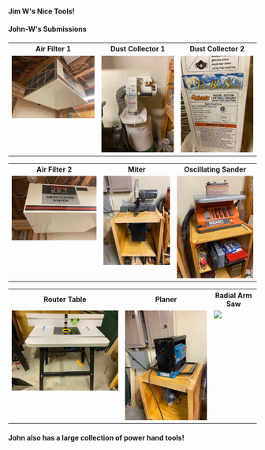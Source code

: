 #### Jim W's Nice Tools!

#### John-W's Submissions

<table>
  <tr>
    <th>Air Filter 1</td>
    <th>Dust Collector 1</td>
    <th>Dust Collector 2</td>
  </tr>
  <tr>
      <td valign="top">
      <a href="./Air Filter 1.jpg">
      <img src="./Thumbnails/Air Filter 1-T.jpg">
      </a>
      </td>
      <td valign="top">
      <a href="./Dust collector 1.jpg">
      <img src="./Thumbnails/Dust collector 1-T.jpg">
      </a>
      </td>
      <td valign="top">
      <a href="./Dust collector 2.jpg">
      <img src="./Thumbnails/Dust dollector 2-T.jpg">
      </a>
      </td>
  </tr>
 </table>

<table>
  <tr>
    <th>Air Filter 2</td>
    <th>Miter</td>
    <th>Oscillating Sander</td>
  </tr>
  <tr>
 <td valign="top">
      <a href="./Air filter 2.jpg">
      <img src="./Thumbnails/Air filter 2-T.jpg">
      </a>
      </td>      
      <td valign="top">
      <a href="./Miter.jpg">
      <img src="./Thumbnails/Miter-T.jpg">
      </a>
      </td>
      <td valign="top">
      <a href="./Oscillating sander.jpg">
      <img src="./Thumbnails/Oscillating sander-T.jpg">
      </a>
      </td>
  </tr>
 </table>

 <table>
  <tr>
    <th>Router Table</td>
    <th>Planer</td>
    <th>Radial Arm Saw</td>
  </tr>
  <tr>
      <td valign="top">
      <a href="./Router Table.jpg">
      <img src="./Thumbnails/Router Table-T.jpg">
      </a>
      </td>
      <td valign="top">
      <a href="./Planer.jpg">
      <img src="./Thumbnails/Planer-T.jpg">
      </a>
      </td>
      <td valign="top">
      <a href="./Radial Arm 1.jpg">
      <img src="./Thumbnails/Radial Arm-T.jpg">
      </a>
      </td>
  </tr>
 </table>

 #### John also has a large collection of power hand tools! 

